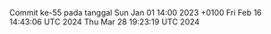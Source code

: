 Commit ke-55 pada tanggal Sun Jan 01 14:00 2023 +0100
Fri Feb 16 14:43:06 UTC 2024
Thu Mar 28 19:23:19 UTC 2024
